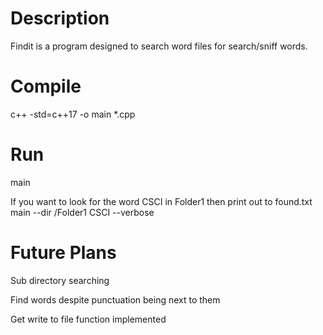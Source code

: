 # Description
Findit is a program designed to search word files for search/sniff words. 

# Compile
c++ -std=c++17 -o main *.cpp

# Run
main

If you want to look for the word CSCI in Folder1 then print out to found.txt
main --dir /Folder1 CSCI --verbose

# Future Plans
Sub directory searching

Find words despite punctuation being next to them

Get write to file function implemented
